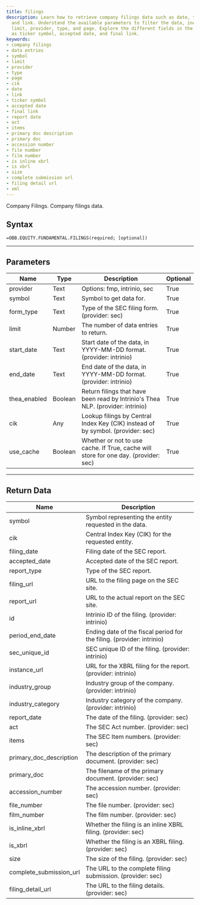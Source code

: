 ```yaml
---
title: filings
description: Learn how to retrieve company filings data such as date, type of document,
  and link. Understand the available parameters to filter the data, including symbol,
  limit, provider, type, and page. Explore the different fields in the data, such
  as ticker symbol, accepted date, and final link.
keywords: 
- company filings
- data entries
- symbol
- limit
- provider
- type
- page
- cik
- date
- link
- ticker symbol
- accepted date
- final link
- report date
- act
- items
- primary doc description
- primary doc
- accession number
- file number
- film number
- is inline xbrl
- is xbrl
- size
- complete submission url
- filing detail url
- xml
---
```


<!-- markdownlint-disable MD041 -->

Company Filings. Company filings data.

## Syntax

```excel wordwrap
=OBB.EQUITY.FUNDAMENTAL.FILINGS(required; [optional])
```

---

## Parameters

| Name | Type | Description | Optional |
| ---- | ---- | ----------- | -------- |
| provider | Text | Options: fmp, intrinio, sec | True |
| symbol | Text | Symbol to get data for. | True |
| form_type | Text | Type of the SEC filing form. (provider: sec) | True |
| limit | Number | The number of data entries to return. | True |
| start_date | Text | Start date of the data, in YYYY-MM-DD format. (provider: intrinio) | True |
| end_date | Text | End date of the data, in YYYY-MM-DD format. (provider: intrinio) | True |
| thea_enabled | Boolean | Return filings that have been read by Intrinio's Thea NLP. (provider: intrinio) | True |
| cik | Any | Lookup filings by Central Index Key (CIK) instead of by symbol. (provider: sec) | True |
| use_cache | Boolean | Whether or not to use cache.  If True, cache will store for one day. (provider: sec) | True |

---

## Return Data

| Name | Description |
| ---- | ----------- |
| symbol | Symbol representing the entity requested in the data.  |
| cik | Central Index Key (CIK) for the requested entity.  |
| filing_date | Filing date of the SEC report.  |
| accepted_date | Accepted date of the SEC report.  |
| report_type | Type of the SEC report.  |
| filing_url | URL to the filing page on the SEC site.  |
| report_url | URL to the actual report on the SEC site.  |
| id | Intrinio ID of the filing. (provider: intrinio) |
| period_end_date | Ending date of the fiscal period for the filing. (provider: intrinio) |
| sec_unique_id | SEC unique ID of the filing. (provider: intrinio) |
| instance_url | URL for the XBRL filing for the report. (provider: intrinio) |
| industry_group | Industry group of the company. (provider: intrinio) |
| industry_category | Industry category of the company. (provider: intrinio) |
| report_date | The date of the filing. (provider: sec) |
| act | The SEC Act number. (provider: sec) |
| items | The SEC Item numbers. (provider: sec) |
| primary_doc_description | The description of the primary document. (provider: sec) |
| primary_doc | The filename of the primary document. (provider: sec) |
| accession_number | The accession number. (provider: sec) |
| file_number | The file number. (provider: sec) |
| film_number | The film number. (provider: sec) |
| is_inline_xbrl | Whether the filing is an inline XBRL filing. (provider: sec) |
| is_xbrl | Whether the filing is an XBRL filing. (provider: sec) |
| size | The size of the filing. (provider: sec) |
| complete_submission_url | The URL to the complete filing submission. (provider: sec) |
| filing_detail_url | The URL to the filing details. (provider: sec) |
